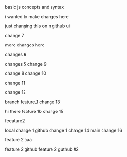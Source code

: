 basic js concepts and syntax

i wanted to make changes here

just changing this on n github ui

change 7

more changes here

changes 6

changes 5
change 9

change 8
change 10

change 11

change 12

branch feature_1 change 13

hi there
feature 1b change 15

feeature2

local change 1
github change 1
change 14 main
change 16

feature 2 aaa

feature 2 github
feature 2 guthub #2
